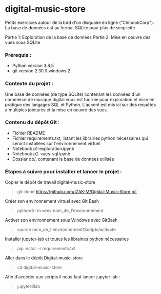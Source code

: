 # digital-music-store

Petits exercices autour de la bdd d'un disquaire en ligne ("ChinookCorp"). La base de données est au format SQLite pour plus de simplicité.  

Partie 1: Exploration de la base de données
Partie 2: Mise en oeuvre des vues sous SQLite

### Prérequis :

* Python version 3.8.5
* git version 2.30.0.windows.2

### Contexte du projet :

Une base de données (de type SQLite) contenant les données d'un commerce de musique digital vous est fournie pour exploration et mise en pratique des langages SQL et Python. L'accent est mis ici sur des requêtes à multiples jointures et la mise en oeuvre des vues.

### Contenu du dépôt Git :

* Fichier README
* Fichier requirements.txt, listant les librairies python nécessaires qui seront installées sur l'environnement virtuel
* Notebook p1-exploration.ipynb
* Notebook p2-vues-sql.ipynb
* Dossier db/, contenant la base de données utilisée

### Étapes à suivre pour installer et lancer le projet : 

Copier le dépôt de travail digital-music-store
> git clone https://github.com/IZAK-M/Digital-Music-Store.git

Créer son environnement virtuel avec Git Bash
> python3 -m venv nom_de_l'environnement

Activer son environnement sous Windows avec GitBash
> source nom_de_l'environnement/Scripts/activate

Installer jupyter-lab et toutes les librairies python nécessaires
> pip install -r requirements.txt

Aller dans le dépôt Digital-music-store
> cd digital-music-store

Afin d'accéder aux scripts il nous faut lancer jupyter lab : 
> jupyter8lab